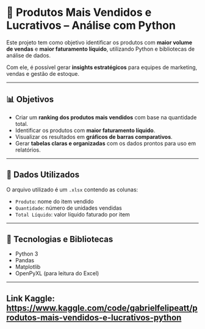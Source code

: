 # 💸 Produtos Mais Vendidos e Lucrativos – Análise com Python

Este projeto tem como objetivo identificar os produtos com **maior volume de vendas** e **maior faturamento líquido**, utilizando Python e bibliotecas de análise de dados.

Com ele, é possível gerar **insights estratégicos** para equipes de marketing, vendas e gestão de estoque.

---

## 📊 Objetivos

- Criar um **ranking dos produtos mais vendidos** com base na quantidade total.
- Identificar os produtos com **maior faturamento líquido**.
- Visualizar os resultados em **gráficos de barras comparativos**.
- Gerar **tabelas claras e organizadas** com os dados prontos para uso em relatórios.

---

## 📂 Dados Utilizados

O arquivo utilizado é um `.xlsx` contendo as colunas:

- `Produto`: nome do item vendido  
- `Quantidade`: número de unidades vendidas  
- `Total Líquido`: valor líquido faturado por item

---

## 🧪 Tecnologias e Bibliotecas

- Python 3
- Pandas
- Matplotlib
- OpenPyXL (para leitura do Excel)

---

## Link Kaggle: https://www.kaggle.com/code/gabrielfelipeatt/produtos-mais-vendidos-e-lucrativos-python
